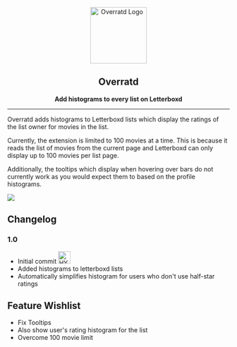 
<p align="center"><img width="128" alt="Overratd Logo" src="https://github.com/garretlowe/overratd/blob/main/src/images/overratd128.png?raw=true"></p>
<h2 align="center"><b>Overratd</b></h2>
<p align="center"><b>Add histograms to every list on Letterboxd</b></p>

---

Overratd adds histograms to Letterboxd lists which display the ratings of the list owner for movies in the list.

Currently, the extension is limited to 100 movies at a time. This is because it reads the list of movies from the current page and Letterboxd can only display up to 100 movies per list page.

Additionally, the tooltips which display when hovering over bars do not currently work as you would expect them to based on the profile histograms.

<img src="https://github.com/garretlowe/overratd/blob/main/resources/sample1.png?raw=true">

## Changelog

### 1.0

* Initial commit <img width="28" alt="HYPERS" src="https://cdn.betterttv.net/emote/5980af4e3a1ac5330e89dc76/1x">
* Added histograms to letterboxd lists
* Automatically simplifies histogram for users who don't use half-star ratings

## Feature Wishlist

* Fix Tooltips
* Also show user's rating histogram for the list
* Overcome 100 movie limit
